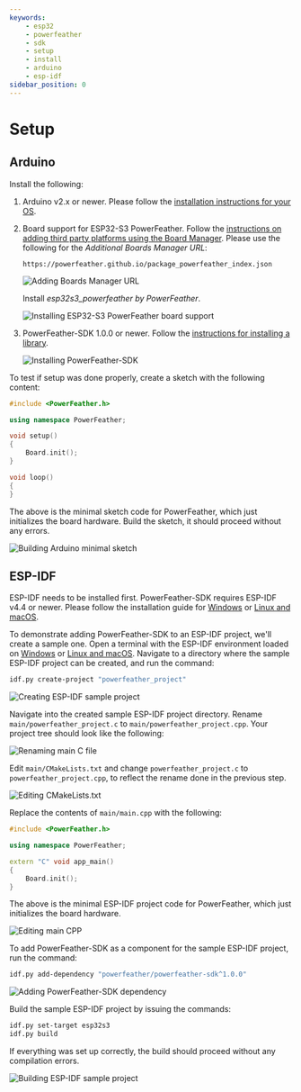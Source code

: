 ```yaml
---
keywords:
    - esp32
    - powerfeather
    - sdk
    - setup
    - install
    - arduino
    - esp-idf
sidebar_position: 0
---
```


# Setup

## Arduino

Install the following:

1. Arduino v2.x or newer. Please follow the [installation instructions for your OS](https://docs.arduino.cc/software/ide-v2/tutorials/getting-started/ide-v2-downloading-and-installing/).

2. Board support for ESP32-S3 PowerFeather. Follow the [instructions on adding third party platforms using the Board Manager](https://support.arduino.cc/hc/en-us/articles/360016466340-Add-third-party-platforms-to-the-Boards-Manager-in-Arduino-IDE). Please use the following for the *Additional Boards Manager URL*:

    ```
    https://powerfeather.github.io/package_powerfeather_index.json
    ```
    ![Adding Boards Manager URL](assets/setup/add_board_manager_url.png)

    Install *esp32s3_powerfeather by PowerFeather*.

    ![Installing ESP32-S3 PowerFeather board support](assets/setup/install_board_support.png)

3. PowerFeather-SDK 1.0.0 or newer. Follow the [instructions for installing a library](https://docs.arduino.cc/software/ide-v2/tutorials/ide-v2-installing-a-library/).

    ![Installing PowerFeather-SDK](assets/setup/install_powerfeather_sdk.png)

To test if setup was done properly, create a sketch with the following content:

```cpp
#include <PowerFeather.h>

using namespace PowerFeather;

void setup()
{
    Board.init();
}

void loop()
{
}
```

The above is the minimal sketch code for PowerFeather, which just initializes the board hardware.
Build the sketch, it should proceed without any errors.

![Building Arduino minimal sketch](assets/setup/build_arduino_min_sketch.png)

## ESP-IDF

ESP-IDF needs to be installed first. PowerFeather-SDK requires ESP-IDF v4.4 or newer.
Please follow the installation guide for [Windows](https://docs.espressif.com/projects/esp-idf/en/latest/esp32/get-started/windows-setup.html) or [Linux and macOS](https://docs.espressif.com/projects/esp-idf/en/latest/esp32/get-started/linux-macos-setup.html).

To demonstrate adding PowerFeather-SDK to an ESP-IDF project, we'll create a sample one.
Open a terminal with the ESP-IDF environment loaded on [Windows](https://docs.espressif.com/projects/esp-idf/en/latest/esp32/get-started/windows-setup.html#launching-esp-idf-environment) or [Linux and macOS](https://docs.espressif.com/projects/esp-idf/en/latest/esp32/get-started/linux-macos-setup.html#step-4-set-up-the-environment-variables). Navigate to a directory where the sample ESP-IDF project can be created, and run the command:

```bash
idf.py create-project "powerfeather_project"
```

![Creating ESP-IDF sample project](assets/setup/create_idf_project.png)

Navigate into the created sample ESP-IDF project directory. Rename `main/powerfeather_project.c` to `main/powerfeather_project.cpp`. Your project tree should look like the following:

![Renaming main C file](assets/setup/rename_main_c.png)

Edit `main/CMakeLists.txt` and change `powerfeather_project.c` to `powerfeather_project.cpp`, to reflect the rename done in the previous step.

![Editing CMakeLists.txt](assets/setup/edit_cmakelists.png)

Replace the contents of `main/main.cpp` with the following:

```cpp
#include <PowerFeather.h>

using namespace PowerFeather;

extern "C" void app_main()
{
    Board.init();
}
```

The above is the minimal ESP-IDF project code for PowerFeather, which just initializes the board hardware.

![Editing main CPP](assets/setup/edit_main_cpp.png)

To add PowerFeather-SDK as a component for the sample ESP-IDF project, run the command:
```bash
idf.py add-dependency "powerfeather/powerfeather-sdk^1.0.0"
```

![Adding PowerFeather-SDK dependency](assets/setup/add_sdk_dependency.png)

Build the sample ESP-IDF project by issuing the commands:

```bash
idf.py set-target esp32s3
idf.py build
```

If everything was set up correctly, the build should proceed without any compilation errors.

![Building ESP-IDF sample project](assets/setup/build_idf_project.png)